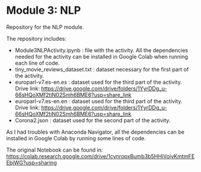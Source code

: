 # Module 3: NLP
 Repository for the NLP module. 

 The repository includes: 

 - Module3NLPActivity.ipynb : file with the activity. All the dependencies needed for the activity can be installed in Google Colab when running each line of code. 
 - tiny_movie_reviews_dataset.txt : dataset necessary for the first part of the activity. 
 - europarl-v7.es-en.es : dataset used for the third part of the activity. Drive link: https://drive.google.com/drive/folders/1YyrDDg_u-66sHQoXMf2tiN02Smh6BME6?usp=share_link
 - europarl-v7.es-en.en : dataset used for the third part of the activity. Drive link: https://drive.google.com/drive/folders/1YyrDDg_u-66sHQoXMf2tiN02Smh6BME6?usp=share_link
 - Corona2.json : dataset used for the second part of the activity. 

 As I had troubles with Anaconda Navigator, all the dependencies can be installed in Google Colab by running some lines of code. 


 The original Notebook can be found in: https://colab.research.google.com/drive/1cynropxBumb3b5HHiVoiyKmtmFEEbjWG?usp=sharing
